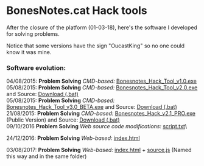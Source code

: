 # BonesNotes.cat Hack tools
After the closure of the platform (01-03-18), here's the software I developed for solving problems.

Notice that some versions have the sign "OucastKing" so no one could know it was mine.
### Software evolution:

04/08/2015: **Problem Solving** *CMD-based:* [Bonesnotes_Hack_Tool_v1.0.exe](Bonesnotes_Hack_Tool_v1.0.exe)\
05/08/2015: **Problem Solving** *CMD-based:* [Bonesnotes_Hack_Tool_v2.0.exe](Bonesnotes_Hack_Tool_v2.0.exe) and Source: [Download (.bat)](Bonesnotes_Hack_Tool_v2.0.bat)\
05/08/2015: **Problem Solving** *CMD-based:* [Bonesnotes_Hack_Tool_v3.0_BETA.exe](Bonesnotes_Hack_Tool_v3.0_BETA.exe) and Source: [Download (.bat)](Bonesnotes_Hack_v3.0_BETA.bat)\
21/08/2015: **Problem Solving** *CMD-based:* [Bonesnotes_Hack_v2.1_PRO.exe](Bonesnotes_Hack_v2.1_PRO.exe) (Public Version) and Source: [Download (.bat)](Bonesnotes_Hack_v2.1_PRO.bat)\
09/10/2016 **Problem Solving** *Web source code modifications:* [script.txt](script.txt)\


24/12/2016: **Problem Solving** *Web-based:* [index.html](index1.html)

03/08/2017: **Problem Solving** *Web-based:* [index.html](index2.html) + [source.js](source2.js) (Named this way and in the same folder)



